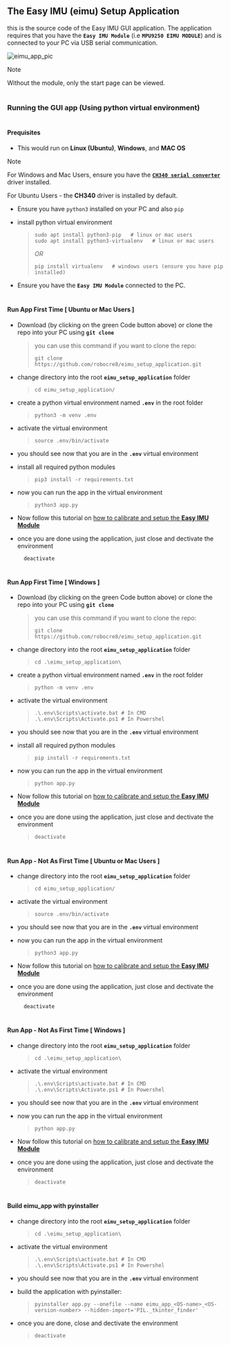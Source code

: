 ## The Easy IMU (eimu) Setup Application
this is the source code of the Easy IMU GUI application. The application requires that you have the **`Easy IMU Module`** (i.e **`MPU9250 EIMU MODULE`**) and is connected to your PC via USB serial communication. 

![eimu_app_pic](https://github.com/user-attachments/assets/49298cc7-6ff2-4856-9e1e-e013d26c66fd)

> [!NOTE]  
> Without the module, only the start page can be viewed.

#

### Running the GUI app (Using python virtual environment)

#

#### Prequisites
- This would run on **Linux (Ubuntu)**, **Windows**, and **MAC OS**

> [!NOTE]  
> For Windows and Mac Users, ensure you have the [**`CH340 serial converter`**](https://sparks.gogo.co.nz/ch340.html?srsltid=AfmBOooJ45evOXTZdp96-_eI1A2xCokPqFyJm0e_Ybx6LOwyY0qJ5Uux) driver installed.
>
> For Ubuntu Users - the **CH340** driver is installed by default.

- Ensure you have `python3` installed on your PC and also `pip`

- install python virtual environment
  > ```shell
  > sudo apt install python3-pip   # linux or mac users
  > sudo apt install python3-virtualenv   # linux or mac users
  > ```
  > *OR*
  > ```shell
  > pip install virtualenv   # windows users (ensure you have pip installed)
  > ```
  
- Ensure you have the **`Easy IMU Module`** connected to the PC.

#

#### Run App First Time [ Ubuntu or Mac Users ]
- Download (by clicking on the green Code button above) or clone the repo into your PC using **`git clone`**
  > you can use this command if you want to clone the repo:
  >
  > ```shell
  > git clone https://github.com/robocre8/eimu_setup_application.git
  > ```

- change directory into the root **`eimu_setup_application`** folder
  > ```shell
  > cd eimu_setup_application/
  > ```

- create a python virtual environment named **`.env`** in the root folder
  > ```shell
  > python3 -m venv .env
  > ```

- activate the virtual environment
  > ```shell
  > source .env/bin/activate
  > ```

- you should see now that you are in the **`.env`** virtual environment

- install all required python modules
  > ```shell
  > pip3 install -r requirements.txt
  > ```

- now you can run the app in the virtual environment
  > ```shell
  > python3 app.py
  > ```

- Now follow this tutorial on [how to calibrate and setup the **Easy IMU Module**](https://robocre8.gitbook.io/robocre8/eimu-tutorials/how-to-calibrate-and-setup-the-eimu)
  
- once you are done using the application, just close and dectivate the environment
  ```shell
    deactivate
  ```

#

#### Run App First Time [ Windows ]
- Download (by clicking on the green Code button above) or clone the repo into your PC using **`git clone`**
  > you can use this command if you want to clone the repo:
  >
  > ```shell
  > git clone https://github.com/robocre8/eimu_setup_application.git
  > ```

- change directory into the root **`eimu_setup_application`** folder
  > ```shell
  > cd .\eimu_setup_application\
  > ```

- create a python virtual environment named **`.env`** in the root folder
  > ```shell
  > python -m venv .env
  > ```

- activate the virtual environment
  > ```shell
  > .\.env\Scripts\activate.bat # In CMD
  > .\.env\Scripts\Activate.ps1 # In Powershel
  > ```

- you should see now that you are in the **`.env`** virtual environment

- install all required python modules
  > ```shell
  > pip install -r requirements.txt
  > ```

- now you can run the app in the virtual environment
  > ```shell
  > python app.py
  > ```

- Now follow this tutorial on [how to calibrate and setup the **Easy IMU Module**](https://robocre8.gitbook.io/robocre8/eimu-tutorials/how-to-calibrate-and-setup-the-eimu)
  
- once you are done using the application, just close and dectivate the environment
  > ```shell
  > deactivate
  > ```
  
#

#### Run App - Not As First Time [ Ubuntu or Mac Users ]
- change directory into the root **`eimu_setup_application`** folder
  > ```shell
  > cd eimu_setup_application/
  > ```

- activate the virtual environment
  > ```shell
  > source .env/bin/activate
  > ```

- you should see now that you are in the **`.env`** virtual environment

- now you can run the app in the virtual environment
  > ```shell
  > python3 app.py
  > ```

- Now follow this tutorial on [how to calibrate and setup the **Easy IMU Module**](https://robocre8.gitbook.io/robocre8/eimu-tutorials/how-to-calibrate-and-setup-the-eimu)
  
- once you are done using the application, just close and dectivate the environment
  ```shell
    deactivate
  ```

#

#### Run App - Not As First Time [ Windows ]

- change directory into the root **`eimu_setup_application`** folder
  > ```shell
  > cd .\eimu_setup_application\
  > ```

- activate the virtual environment
  > ```shell
  > .\.env\Scripts\activate.bat # In CMD
  > .\.env\Scripts\Activate.ps1 # In Powershel
  > ```

- you should see now that you are in the **`.env`** virtual environment

- now you can run the app in the virtual environment
  > ```shell
  > python app.py
  > ```

- Now follow this tutorial on [how to calibrate and setup the **Easy IMU Module**](https://robocre8.gitbook.io/robocre8/eimu-tutorials/how-to-calibrate-and-setup-the-eimu)
  
- once you are done using the application, just close and dectivate the environment
  > ```shell
  > deactivate
  > ```

#

#### Build eimu_app with pyinstaller

- change directory into the root **`eimu_setup_application`** folder
  > ```shell
  > cd .\eimu_setup_application\
  > ```

- activate the virtual environment
  > ```shell
  > .\.env\Scripts\activate.bat # In CMD
  > .\.env\Scripts\Activate.ps1 # In Powershel
  > ```

- you should see now that you are in the **`.env`** virtual environment

- build the application with pyinstaller:
  > ```shell
  > pyinstaller app.py --onefile --name eimu_app_<OS-name>_<OS-version-number> --hidden-import='PIL._tkinter_finder'
  > ```
  
- once you are done, close and dectivate the environment
  > ```shell
  > deactivate
  > ```
